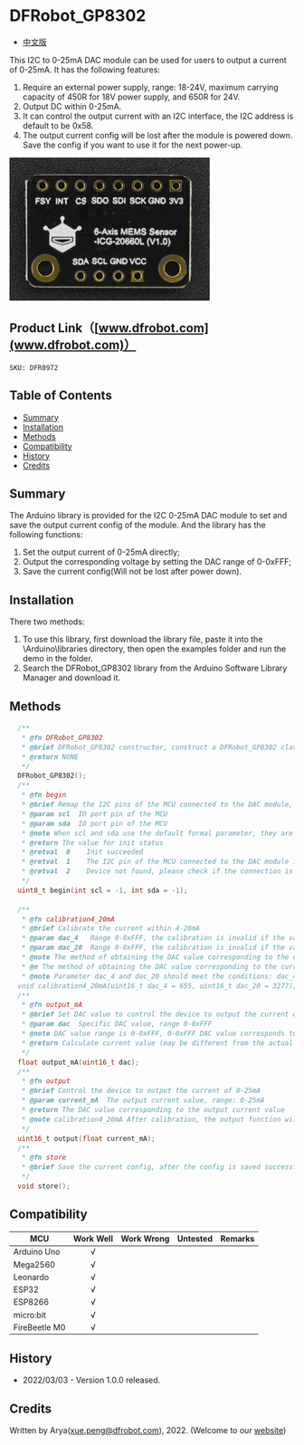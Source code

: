 # DFRobot_GP8302

* [中文版](./README_CN.md)

This I2C to 0-25mA DAC module can be used for users to output a current of 0-25mA. It has the following features:
1. Require an external power supply, range: 18-24V, maximum carrying capacity of 450R for 18V power supply, and 650R for 24V.
2. Output DC within 0-25mA.
3. It can control the output current with an I2C interface, the I2C address is default to be 0x58.
4. The output current config will be lost after the module is powered down. Save the config if you want to use it for the next power-up.


![产品效果图](./resources/images/DFR0972.png) 

## Product Link（[www.dfrobot.com](www.dfrobot.com)）
    SKU: DFR0972 

## Table of Contents
* [Summary](#summary)
* [Installation](#installation)
* [Methods](#methods)
* [Compatibility](#compatibility)
* [History](#history)
* [Credits](#credits)

## Summary
The Arduino library is provided for the I2C 0-25mA DAC module to set and save the output current config of the module. And the library has the following functions:
1. Set the output current of 0-25mA directly;
2. Output the corresponding voltage by setting the DAC range of 0-0xFFF;
3. Save the current config(Will not be lost after power down).

## Installation

There two methods: 
1. To use this library, first download the library file, paste it into the \Arduino\libraries directory, then open the examples folder and run the demo in the folder.
2. Search the DFRobot_GP8302 library from the Arduino Software Library Manager and download it.

## Methods

```C++
  /**
   * @fn DFRobot_GP8302
   * @brief DFRobot_GP8302 constructor, construct a DFRobot_GP8302 class object or class object pointer.
   * @return NONE
   */
  DFRobot_GP8302();
  /**
   * @fn begin
   * @brief Remap the I2C pins of the MCU connected to the DAC module, and initialize the module
   * @param scl  IO port pin of the MCU
   * @param sda  IO port pin of the MCU
   * @note When scl and sda use the default formal parameter, they are the pins corresponding to MCU hardware I2C
   * @return The value for init status
   * @retval  0    Init succeeded
   * @retval  1    The I2C pin of the MCU connected to the DAC module is invalid.
   * @retval  2    Device not found, please check if the connection is correct.
   */
  uint8_t begin(int scl = -1, int sda = -1);

  /**
   * @fn calibration4_20mA
   * @brief Calibrate the current within 4-20mA
   * @param dac_4   Range 0-0xFFF, the calibration is invalid if the value is out of range, the DAC value corresponding to current of 4mA generally fluctuates at about 655, the actual value needs to be tested by the user in actual applications
   * @param dac_20  Range 0-0xFFF, the calibration is invalid if the value is out of range, the DAC value corresponding to current of 20mA generally fluctuates at about 3277, the actual value needs to be tested by the user in actual applications
   * @note The method of obtaining the DAC value corresponding to the current of 4mA in actual applications: use output_mA(uint16_t dac) function, pass the DAC parameter fluctuating at about 655, the actual DAC value is the one input into the instrument when the measured current is 4mA.
   * @n The method of obtaining the DAC value corresponding to the current of 20mA in actual applications: use output_mA(uint16_t dac) function, pass the DAC parameter fluctuating at about 3277, the actual DAC value is the one input into the instrument when the measured current is 20mA.
   * @note Parameter dac_4 and dac_20 should meet the conditions: dac_4 < dac_20, after the calibration is enabled, output function will output the calibrated current value
  void calibration4_20mA(uint16_t dac_4 = 655, uint16_t dac_20 = 3277);
  /**
   * @fn output_mA
   * @brief Set DAC value to control the device to output the current of 0-25mA.
   * @param dac  Specific DAC value, range 0-0xFFF
   * @note DAC value range is 0-0xFFF, 0-0xFFF DAC value corresponds to the output current of 0-25mA, the formula of DAC value converting to actual current: Iout = (DAC/0xFFF)*25mA
   * @return Calculate current value (may be different from the actual measured current), unit mA
   */
  float output_mA(uint16_t dac);
  /**
   * @fn output
   * @brief Control the device to output the current of 0-25mA
   * @param current_mA  The output current value, range: 0-25mA
   * @return The DAC value corresponding to the output current value
   * @note calibration4_20mA After calibration, the output function will output the calibrated current value and return the calibrated DAC value
   */
  uint16_t output(float current_mA);
  /**
   * @fn store
   * @brief Save the current config, after the config is saved successfully, it will be enabled when the module is powered down and restarts.
   */
  void store();
```
## Compatibility

MCU                |  Work Well    | Work Wrong   | Untested    | Remarks
------------------ | :----------: | :----------: | :---------: | -----
Arduino Uno        |       √       |              |             | 
Mega2560           |      √       |              |             | 
Leonardo           |      √       |              |             | 
ESP32              |      √       |              |             | 
ESP8266            |      √       |              |             | 
micro:bit          |      √       |              |             | 
FireBeetle M0      |      √       |              |             | 

## History

- 2022/03/03 - Version 1.0.0 released.

## Credits

Written by Arya(xue.peng@dfrobot.com), 2022. (Welcome to our [website](https://www.dfrobot.com/))

